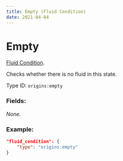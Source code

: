 ```yaml
---
title: Empty (Fluid Condition)
date: 2021-04-04
---
```

# Empty

[Fluid Condition](../fluid_conditions.md).

Checks whether there is no fluid in this state.

Type ID: `origins:empty`

### Fields:

_None._

### Example:
```json
"fluid_condition": {
    "type": "origins:empty"
}
```